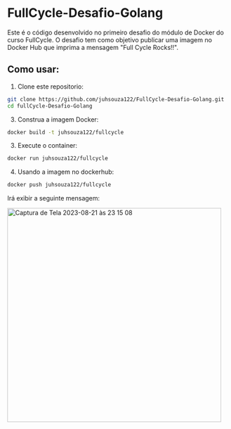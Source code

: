 # FullCycle-Desafio-Golang
Este é o código desenvolvido no primeiro desafio do módulo de Docker do curso FullCycle. O desafio tem como objetivo publicar uma imagem no Docker Hub que imprima a mensagem "Full Cycle Rocks!!".

## Como usar:

1) Clone este repositorio:
```sh
git clone https://github.com/juhsouza122/FullCycle-Desafio-Golang.git
cd fullCycle-Desafio-Golang
```

3) Construa a imagem Docker:
```sh
docker build -t juhsouza122/fullcycle
```

3) Execute o container:
```sh
docker run juhsouza122/fullcycle
```

4) Usando a imagem no dockerhub:
```sh
docker push juhsouza122/fullcycle
```

Irá exibir a seguinte mensagem:

<img width="487" alt="Captura de Tela 2023-08-21 às 23 15 08" src="https://github.com/juhsouza122/FullCycle-Desafio-Golang/assets/52137073/8532f500-69eb-4a52-8cb6-5e9a9832d2c7">










